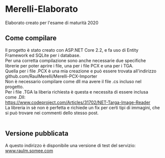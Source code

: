 # Merelli-Elaborato
Elaborato creato per l'esame di maturità 2020
<br/>
## Come compilare
Il progetto è stato creato con ASP.NET Core 2.2, e fa uso di Entity Framework ed SQLite per i database.<br/>
Per una corretta compilazione sono anche necessarie due specifiche librerie per poter aprire i file, una  per i file PCX e una per i TGA.<br/>
Quella per i file .PCX è una mia creazione e può essere trovata all'indirizzo<br/>
github.com/RaulMerelli/Merelli-PCX-Importer<br/>
Non è necessario compilare come dll ma avere il file .cs incluso nel progetto.<br/>
Per i file .TGA la liberia richiesta è questa e necessita di essere inclusa come .Dll:<br/>
https://www.codeproject.com/Articles/31702/NET-Targa-Image-Reader<br/>
La libreria in sè non è perfetta e richiede un fix per certi tipi di immagini, che si può trovare nei commenti dello stesso post.<br/>
<br/>
## Versione pubblicata
A questo indirizzo è disponibile una versione di test del servizio:<br/>
www.raulm.somee.com
